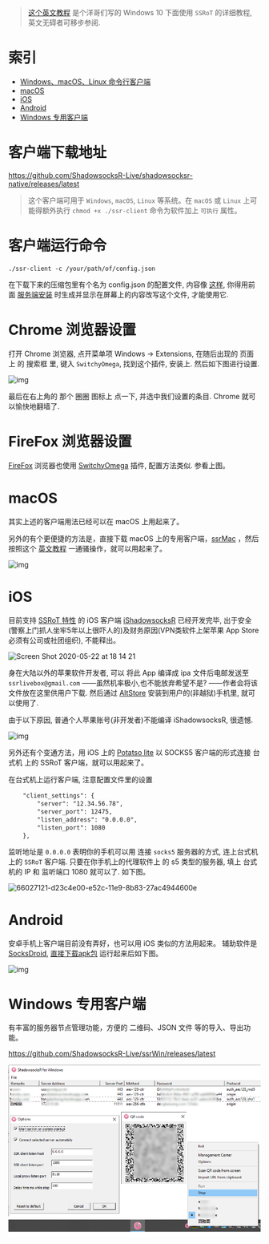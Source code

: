 > [这个英文教程](https://palitechsociety.blogspot.com/2019/08/shadowsocksr-over-tls-ssrot-client.html) 是个洋哥们写的 Windows 10 下面使用 `SSRoT` 的详细教程, 英文无碍者可移步参阅. 

# 索引
- [Windows、macOS、Linux 命令行客户端](#客户端下载地址)
- [macOS](#macos)
- [iOS](#ios)
- [Android](#android)
- [Windows 专用客户端](#windows-专用客户端)

# 客户端下载地址
https://github.com/ShadowsocksR-Live/shadowsocksr-native/releases/latest

> 这个客户端可用于 `Windows`, `macOS`, `Linux` 等系统。在 `macOS` 或 `Linux` 上可能得额外执行 `chmod +x ./ssr-client` 命令为软件加上 `可执行` 属性。

# 客户端运行命令
```
./ssr-client -c /your/path/of/config.json
```

在下载下来的压缩包里有个名为 config.json 的配置文件, 内容像 [这样](https://github.com/ShadowsocksR-Live/shadowsocksr-native#sample-configure-file), 你得用前面 [服务端安装](./全自动安装-SSRoT-服务器) 时生成并显示在屏幕上的内容改写这个文件, 才能使用它.

# Chrome 浏览器设置
打开 Chrome 浏览器, 点开菜单项 Windows -> Extensions, 
在随后出现的 页面上 的 搜索框 里, 键入 `SwitchyOmega`, 找到这个插件, 安装上.
然后如下图进行设置.

![img](https://user-images.githubusercontent.com/30760636/62794885-ddb06180-bb07-11e9-8bbd-08fc15de4b44.png)

最后在右上角的 那个 圈圈 图标上 点一下, 并选中我们设置的条目. Chrome 就可以愉快地翻墙了.


# FireFox 浏览器设置

[FireFox](https://www.mozilla.org/zh-CN/firefox/new/) 浏览器也使用 [SwitchyOmega](https://addons.mozilla.org/en-US/firefox/addon/switchyomega/) 插件, 配置方法类似. 参看上图。

# macOS
其实上述的客户端用法已经可以在 macOS 上用起来了。

另外的有个更便捷的方法是，直接下载 macOS 上的专用客户端，[ssrMac](https://github.com/ShadowsocksR-Live/ssrMac/releases) ，然后按照这个 [英文教程](https://palitechsociety.blogspot.com/2019/08/ssrmac-on-macos.html) 一通骚操作，就可以用起来了。

![img](https://raw.githubusercontent.com/ShadowsocksR-Live/ssrMac/master/server-settings.png)

# iOS
目前支持 [SSRoT 特性](https://github.com/ShadowsocksR-Live/shadowsocksr-native/wiki) 的 iOS 客户端 [iShadowsocksR](https://github.com/ShadowsocksR-Live/iShadowsocksR) 已经开发完毕, 出于安全(警察上门抓人坐牢5年以上很吓人的)及财务原因(VPN类软件上架苹果 App Store 必须有公司或社团组织), 不能释出。

![Screen Shot 2020-05-22 at 18 14 21](https://user-images.githubusercontent.com/30760636/82657737-70b22680-9c58-11ea-804b-65bff0a60ff5.png)

身在大陆以外的苹果软件开发者, 可以 将此 App 编译成 ipa 文件后电邮发送至 `ssrlivebox@gmail.com` ——虽然机率极小,也不能放弃希望不是? ——作者会将该文件放在这里供用户下载. 然后通过 [AltStore](https://altstore.io/) 安装到用户的(非越狱)手机里, 就可以使用了.

由于以下原因, 普通个人苹果账号(非开发者)不能编译 iShadowsocksR, 很遗憾.

![img](https://raw.githubusercontent.com/ShadowsocksR-Live/iShadowsocksR/master/xcode.png)

另外还有个变通方法，用 iOS 上的 [Potatso lite](https://apps.apple.com/us/app/potatso-lite/id1239860606) 以 SOCKS5 客户端的形式连接 台式机 上的 SSRoT 客户端，就可以用起来了。

在台式机上运行客户端, 注意配置文件里的设置
```
    "client_settings": {
        "server": "12.34.56.78",
        "server_port": 12475,
        "listen_address": "0.0.0.0",
        "listen_port": 1080
    },
```
监听地址是 `0.0.0.0` 表明你的手机可以用 连接 `socks5` 服务器的方式, 连上台式机上的 `SSRoT` 客户端.
只要在你手机上的代理软件上 的 s5 类型的服务器, 填上 台式机的 IP 和 监听端口 1080 就可以了. 如下图。

![66027121-d23c4e00-e52c-11e9-8b83-27ac4944600e](https://user-images.githubusercontent.com/30760636/83319157-74543780-a26e-11ea-8828-52f2881f729c.jpg)

# Android
安卓手机上客户端目前没有弄好，也可以用 iOS 类似的方法用起来。
辅助软件是 [SocksDroid](https://github.com/PeterCxy/SocksDroid), [直接下载apk包](https://github.com/ShadowsocksR-Live/shadowsocksr-native/files/3661584/SocksDroid_v1.0.1_apkpure.com.apk.zip) 运行起来后如下图。

![img](https://user-images.githubusercontent.com/30760636/83319231-1c6a0080-a26f-11ea-8d33-a15b64aa9b44.jpg)

# Windows 专用客户端

有丰富的服务器节点管理功能，方便的 二维码、JSON 文件 等的导入、导出功能。

https://github.com/ShadowsocksR-Live/ssrWin/releases/latest

![img](https://raw.githubusercontent.com/ShadowsocksR-Live/ssrWin/0.8.1/img/img01.png)
